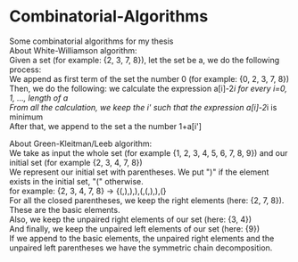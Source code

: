 # Combinatorial-Algorithms
Some combinatorial algorithms for my thesis<br/>
About White-Williamson algorithm:<br/>
Given a set (for example: {2, 3, 7, 8}), let the set be a, we do the following process:<br/>
We append as first term of the set the number 0 (for example: {0, 2, 3, 7, 8})<br/>
Then, we do the following: we calculate the expression a[i]-2*i for every i=0, 1, ..., length of a<br/>
From all the calculation, we keep the i' such that the expression a[i]-2*i is minimum<br/>
After that, we append to the set a the number 1+a[i']<br/>


About Green-Kleitman/Leeb algorithm:<br/>
We take as input the whole set (for example {1, 2, 3, 4, 5, 6, 7, 8, 9}) and our initial set (for example {2, 3, 4, 7, 8})<br/>
We represent our initial set with parentheses. We put ")" if the element exists in the initial set, "(" otherwise. <br/>
for example: {2, 3, 4, 7, 8} -> {(,),),),(,(,),),(}<br/>
For all the closed parentheses, we keep the right elements (here: {2, 7, 8}). These are the basic elements.<br/>
Also, we keep the unpaired right elements of our set (here: {3, 4})<br/>
And finally, we keep the unpaired left elements of our set (here: {9})<br/>
If we append to the basic elements, the unpaired right elements and the unpaired left parentheses we have the symmetric chain decomposition.
